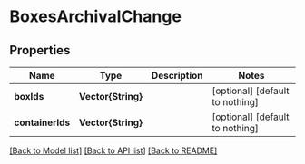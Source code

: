 # BoxesArchivalChange


## Properties
Name | Type | Description | Notes
------------ | ------------- | ------------- | -------------
**boxIds** | **Vector{String}** |  | [optional] [default to nothing]
**containerIds** | **Vector{String}** |  | [optional] [default to nothing]


[[Back to Model list]](../README.md#models) [[Back to API list]](../README.md#api-endpoints) [[Back to README]](../README.md)


